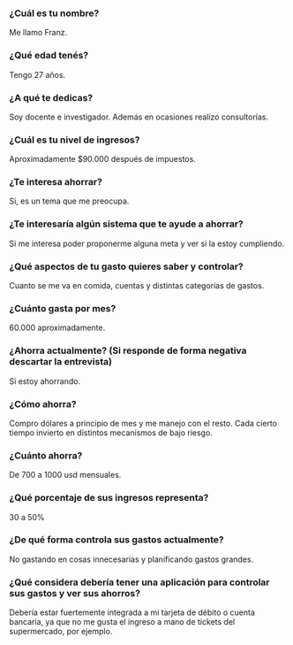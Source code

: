 
### ¿Cuál es tu nombre?
Me llamo Franz.

### ¿Qué edad tenés? 
Tengo 27 años.

### ¿A qué te dedicas? 
Soy docente e investigador. Además en ocasiones realizo consultorías.

### ¿Cuál es tu nivel de ingresos? 
Aproximadamente $90.000 después de impuestos.

### ¿Te interesa ahorrar? 
Si, es un tema que me preocupa.

### ¿Te interesaría algún sistema que te ayude a ahorrar?
Si me interesa poder proponerme alguna meta y ver si la estoy cumpliendo.

### ¿Qué aspectos de tu gasto quieres saber y controlar? 
Cuanto se me va en comida, cuentas y distintas categorías de gastos.

### ¿Cuánto gasta por mes? 
60.000 aproximadamente.

### ¿Ahorra actualmente? (Si responde de forma negativa descartar la entrevista) 

Si estoy ahorrando.

### ¿Cómo ahorra? 
Compro dólares a principio de mes y me manejo con el resto. Cada cierto tiempo invierto en distintos mecanismos de bajo riesgo.

### ¿Cuánto ahorra? 
De 700 a 1000 usd mensuales.

### ¿Qué porcentaje de sus ingresos representa? 
30 a 50%

### ¿De qué forma controla sus gastos actualmente? 
No gastando en cosas innecesarias y planificando gastos grandes.

### ¿Qué considera debería tener una aplicación para controlar sus gastos y ver sus ahorros?
 Debería estar fuertemente integrada a mi tarjeta de débito o cuenta bancaria, ya que no me gusta el ingreso a mano de tickets del supermercado, por ejemplo.